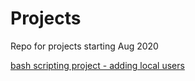 # Projects

Repo for projects starting Aug 2020

[bash scripting project - adding local users](./bash_scripting/add-local-user.sh)
